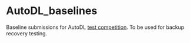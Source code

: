 # AutoDL_baselines

Baseline submissions for AutoDL [test competition](https://github.com/madclam/AutoDL_competition_bundle_mini/blob/master/AutoDL_competition_bundle_mini.zip). To be used for backup recovery testing.
